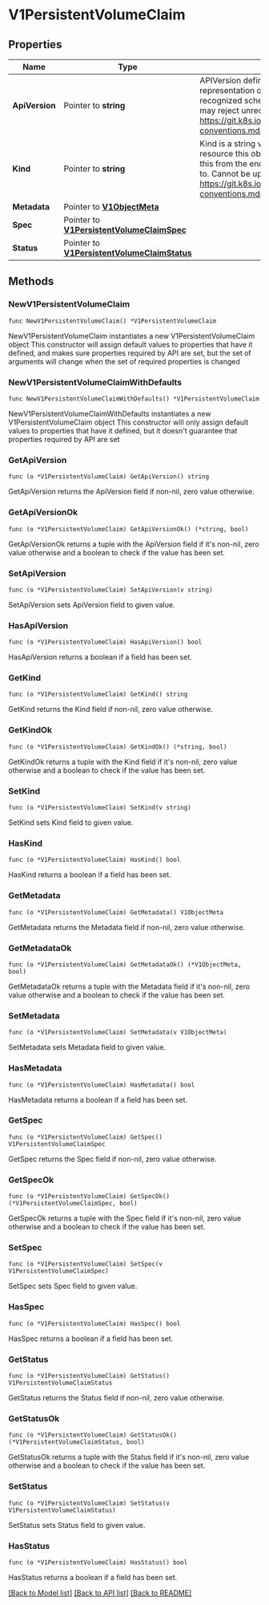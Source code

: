 # V1PersistentVolumeClaim

## Properties

Name | Type | Description | Notes
------------ | ------------- | ------------- | -------------
**ApiVersion** | Pointer to **string** | APIVersion defines the versioned schema of this representation of an object. Servers should convert recognized schemas to the latest internal value, and may reject unrecognized values. More info: https://git.k8s.io/community/contributors/devel/api-conventions.md#resources | [optional] 
**Kind** | Pointer to **string** | Kind is a string value representing the REST resource this object represents. Servers may infer this from the endpoint the client submits requests to. Cannot be updated. In CamelCase. More info: https://git.k8s.io/community/contributors/devel/api-conventions.md#types-kinds | [optional] 
**Metadata** | Pointer to [**V1ObjectMeta**](V1ObjectMeta.md) |  | [optional] 
**Spec** | Pointer to [**V1PersistentVolumeClaimSpec**](V1PersistentVolumeClaimSpec.md) |  | [optional] 
**Status** | Pointer to [**V1PersistentVolumeClaimStatus**](V1PersistentVolumeClaimStatus.md) |  | [optional] 

## Methods

### NewV1PersistentVolumeClaim

`func NewV1PersistentVolumeClaim() *V1PersistentVolumeClaim`

NewV1PersistentVolumeClaim instantiates a new V1PersistentVolumeClaim object
This constructor will assign default values to properties that have it defined,
and makes sure properties required by API are set, but the set of arguments
will change when the set of required properties is changed

### NewV1PersistentVolumeClaimWithDefaults

`func NewV1PersistentVolumeClaimWithDefaults() *V1PersistentVolumeClaim`

NewV1PersistentVolumeClaimWithDefaults instantiates a new V1PersistentVolumeClaim object
This constructor will only assign default values to properties that have it defined,
but it doesn't guarantee that properties required by API are set

### GetApiVersion

`func (o *V1PersistentVolumeClaim) GetApiVersion() string`

GetApiVersion returns the ApiVersion field if non-nil, zero value otherwise.

### GetApiVersionOk

`func (o *V1PersistentVolumeClaim) GetApiVersionOk() (*string, bool)`

GetApiVersionOk returns a tuple with the ApiVersion field if it's non-nil, zero value otherwise
and a boolean to check if the value has been set.

### SetApiVersion

`func (o *V1PersistentVolumeClaim) SetApiVersion(v string)`

SetApiVersion sets ApiVersion field to given value.

### HasApiVersion

`func (o *V1PersistentVolumeClaim) HasApiVersion() bool`

HasApiVersion returns a boolean if a field has been set.

### GetKind

`func (o *V1PersistentVolumeClaim) GetKind() string`

GetKind returns the Kind field if non-nil, zero value otherwise.

### GetKindOk

`func (o *V1PersistentVolumeClaim) GetKindOk() (*string, bool)`

GetKindOk returns a tuple with the Kind field if it's non-nil, zero value otherwise
and a boolean to check if the value has been set.

### SetKind

`func (o *V1PersistentVolumeClaim) SetKind(v string)`

SetKind sets Kind field to given value.

### HasKind

`func (o *V1PersistentVolumeClaim) HasKind() bool`

HasKind returns a boolean if a field has been set.

### GetMetadata

`func (o *V1PersistentVolumeClaim) GetMetadata() V1ObjectMeta`

GetMetadata returns the Metadata field if non-nil, zero value otherwise.

### GetMetadataOk

`func (o *V1PersistentVolumeClaim) GetMetadataOk() (*V1ObjectMeta, bool)`

GetMetadataOk returns a tuple with the Metadata field if it's non-nil, zero value otherwise
and a boolean to check if the value has been set.

### SetMetadata

`func (o *V1PersistentVolumeClaim) SetMetadata(v V1ObjectMeta)`

SetMetadata sets Metadata field to given value.

### HasMetadata

`func (o *V1PersistentVolumeClaim) HasMetadata() bool`

HasMetadata returns a boolean if a field has been set.

### GetSpec

`func (o *V1PersistentVolumeClaim) GetSpec() V1PersistentVolumeClaimSpec`

GetSpec returns the Spec field if non-nil, zero value otherwise.

### GetSpecOk

`func (o *V1PersistentVolumeClaim) GetSpecOk() (*V1PersistentVolumeClaimSpec, bool)`

GetSpecOk returns a tuple with the Spec field if it's non-nil, zero value otherwise
and a boolean to check if the value has been set.

### SetSpec

`func (o *V1PersistentVolumeClaim) SetSpec(v V1PersistentVolumeClaimSpec)`

SetSpec sets Spec field to given value.

### HasSpec

`func (o *V1PersistentVolumeClaim) HasSpec() bool`

HasSpec returns a boolean if a field has been set.

### GetStatus

`func (o *V1PersistentVolumeClaim) GetStatus() V1PersistentVolumeClaimStatus`

GetStatus returns the Status field if non-nil, zero value otherwise.

### GetStatusOk

`func (o *V1PersistentVolumeClaim) GetStatusOk() (*V1PersistentVolumeClaimStatus, bool)`

GetStatusOk returns a tuple with the Status field if it's non-nil, zero value otherwise
and a boolean to check if the value has been set.

### SetStatus

`func (o *V1PersistentVolumeClaim) SetStatus(v V1PersistentVolumeClaimStatus)`

SetStatus sets Status field to given value.

### HasStatus

`func (o *V1PersistentVolumeClaim) HasStatus() bool`

HasStatus returns a boolean if a field has been set.


[[Back to Model list]](../README.md#documentation-for-models) [[Back to API list]](../README.md#documentation-for-api-endpoints) [[Back to README]](../README.md)


